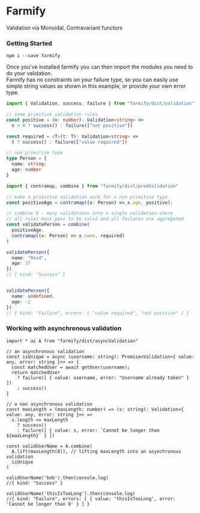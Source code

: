 # Farmify

Validation via Monoidal, Contravariant functors

### Getting Started

```
npm i --save farmify
```

Once you've installed farmify you can then import the modules you need to do your validation.  
Farmify has no constraints on your failure type, so you can easily use simple string values
as shown in this example, or provide your own error type.

```typescript
import { Validation, success, failure } from "farmify/dist/validation"

// some primitive validation rules
const positive = (n: number): Validation<string> =>
  n > 0 ? success() : failure(["not positive"])

const required = <T>(t: T): Validation<string> =>
  t ? success() : failure(["value required"])

// non primitive type
type Person = {
  name: string;
  age: number
}

import { contramap, combine } from "farmify/dist/predValidation"

// make a primitive validation work for a non primitive type
const positiveAge = contramap((x: Person) => x.age, positive);

// combine 0 - many validations into a single validation where
// all rules must pass to be valid and all failures are aggregated
const validatePerson = combine(
  positiveAge,
  contramap((x: Person) => x.name, required)
)

validatePerson({
  name: "Reid",
  age: 37
})
// { kind: "Success" }


validatePerson({
  name: undefined,
  age: -2
})
// { kind: "Failure", errors: [ "value required", "not positive" ] }
```


### Working with asynchronous validation

```
import * as A from "farmify/dist/asyncValidation"

// an asynchronous validation
const isUnique = async (username: string): Promise<Validation<{ value: any, error: string }>> => {
  const matchedUser = await getUser(username);
  return matchedUser 
    ? failure([ { value: username, error: "Username already taken" } ]) 
    : success()
}

// a non asynchronous validation
const maxLength = (maxLength: number) => (s: string): Validation<{ value: any, error: string }>> => 
  s.length <= maxLength 
    ? success()
    : failure([ { value: s, error: `Cannot be longer than ${maxLength}` } ])

const validUserName = A.combine(
  A.lift(maxLength(8)), // lifting maxLength into an asynchronous validation
  isUnique
)

validUserName('bob').then(console.log)
//{ kind: "Success" }

validUserName('thisIsTooLong').then(console.log)
//{ kind: "Failure", errors: [ { value: 'thisIsTooLong', error: 'Cannot be longer than 8' } ] }
```
